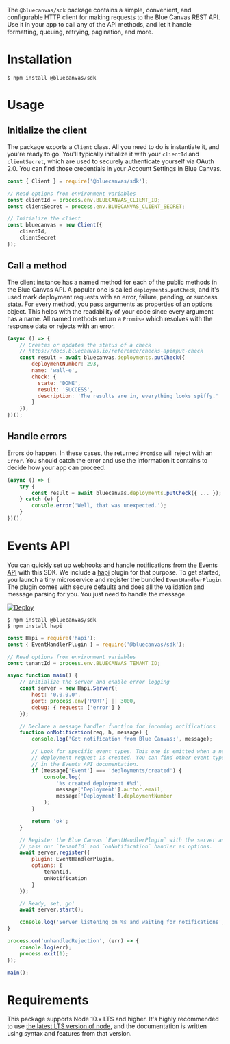 The `@bluecanvas/sdk` package contains a simple, convenient, and configurable
HTTP client for making requests to the Blue Canvas REST API. Use it in your app
to call any of the API methods, and let it handle formatting, queuing, retrying,
pagination, and more.

# Installation

```shell
$ npm install @bluecanvas/sdk
```

# Usage

## Initialize the client

The package exports a `Client` class. All you need to do is instantiate it,
and you're ready to go. You'll typically initialize it with your `clientId`
and `clientSecret`, which are used to securely authenticate yourself via
OAuth 2.0. You can find those credentials in your Account Settings
in Blue Canvas.

```javascript
const { Client } = require('@bluecanvas/sdk');

// Read options from environment variables
const clientId = process.env.BLUECANVAS_CLIENT_ID;
const clientSecret = process.env.BLUECANVAS_CLIENT_SECRET;

// Initialize the client
const bluecanvas = new Client({
    clientId,
    clientSecret
});
```

## Call a method

The client instance has a named method for each of the public methods in the
Blue Canvas API. A popular one is called `deployments.putCheck`, and it's used
mark deployment requests with an error, failure, pending, or success state. For
every method, you pass arguments as properties of an options object. This helps
with the readability of your code since every argument has a name. All named
methods return a `Promise` which resolves with the response data or rejects with
an error.

```javascript
(async () => {
    // Creates or updates the status of a check
    // https://docs.bluecanvas.io/reference/checks-api#put-check
    const result = await bluecanvas.deployments.putCheck({
        deploymentNumber: 293,
        name: 'wall-e',
        check: {
          state: 'DONE',
          result: 'SUCCESS',
          description: 'The results are in, everything looks spiffy.'
        }
    });
})();
```

## Handle errors

Errors do happen. In these cases, the returned `Promise` will reject with an
`Error`. You should catch the error and use the information it contains to
decide how your app can proceed.

```javascript
(async () => {
    try {
        const result = await bluecanvas.deployments.putCheck({ ... });
    } catch (e) {
        console.error('Well, that was unexpected.');
    }
})();
```

# Events API

You can quickly set up webhooks and handle notifications from the [Events API](https://docs.bluecanvas.io/reference/events-api) with this SDK. We include a [hapi](https://hapi.dev) plugin for that purpose. To get started, you launch a tiny microservice and register the bundled `EventHandlerPlugin`. The plugin comes with secure defaults and does all the validation and message parsing for you. You just need to handle the message.

[![Deploy](https://www.herokucdn.com/deploy/button.png)](https://heroku.com/deploy?template=https://github.com/bluecanvas/example-node-eventhandler)

```shell
$ npm install @bluecanvas/sdk
$ npm install hapi
```

```javascript
const Hapi = require('hapi');
const { EventHandlerPlugin } = require('@bluecanvas/sdk');

// Read options from environment variables
const tenantId = process.env.BLUECANVAS_TENANT_ID;

async function main() {
    // Initialize the server and enable error logging
    const server = new Hapi.Server({
        host: '0.0.0.0',
        port: process.env['PORT'] || 3000,
        debug: { request: ['error'] }
    });

    // Declare a message handler function for incoming notifications
    function onNotification(req, h, message) {
        console.log('Got notification from Blue Canvas:', message);

        // Look for specific event types. This one is emitted when a new
        // deployment request is created. You can find other event types
        // in the Events API documentation.
        if (message['Event'] === 'deployments/created') {
            console.log(
                '%s created deployment #%d',
                message['Deployment'].author.email,
                message['Deployment'].deploymentNumber
            );
        }

        return 'ok';
    }

    // Register the Blue Canvas `EventHandlerPlugin` with the server and
    // pass our `tenantId` and `onNotification` handler as options.
    await server.register({
        plugin: EventHandlerPlugin,
        options: {
            tenantId,
            onNotification
        }
    });

    // Ready, set, go!
    await server.start();

    console.log('Server listening on %s and waiting for notifications', server.info.uri);
}

process.on('unhandledRejection', (err) => {
    console.log(err);
    process.exit(1);
});

main();
```

# Requirements

This package supports Node 10.x LTS and higher. It's highly recommended to use
[the latest LTS version of node](https://github.com/nodejs/Release#release-schedule),
and the documentation is written using syntax and features from that version.
